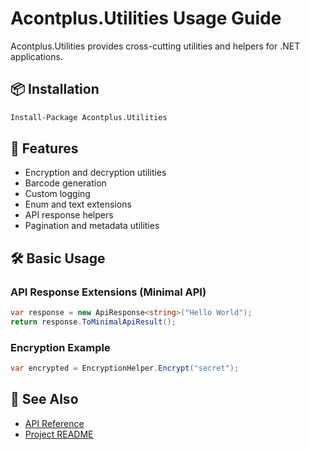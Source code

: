 # Acontplus.Utilities Usage Guide

Acontplus.Utilities provides cross-cutting utilities and helpers for .NET applications.

## 📦 Installation

```bash
Install-Package Acontplus.Utilities
```

## 🚀 Features
- Encryption and decryption utilities
- Barcode generation
- Custom logging
- Enum and text extensions
- API response helpers
- Pagination and metadata utilities

## 🛠️ Basic Usage

### API Response Extensions (Minimal API)
```csharp
var response = new ApiResponse<string>("Hello World");
return response.ToMinimalApiResult();
```

### Encryption Example
```csharp
var encrypted = EncryptionHelper.Encrypt("secret");
```

## 📖 See Also
- [API Reference](../Home.md)
- [Project README](https://github.com/Acontplus-S-A-S/acontplus-dotnet-libs/blob/main/src/Acontplus.Utilities/README.md) 